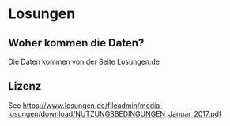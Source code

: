 # Losungen


## Woher kommen die Daten?
Die Daten kommen von der Seite Losungen.de



## Lizenz
See https://www.losungen.de/fileadmin/media-losungen/download/NUTZUNGSBEDINGUNGEN_Januar_2017.pdf
